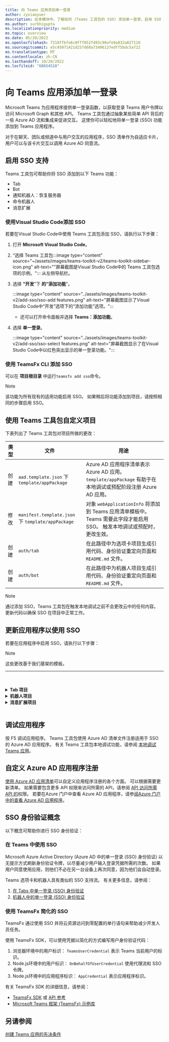```yaml
---
title: 向 Teams 应用添加单一登录
author: zyxiaoyuer
description: 在本模块中，了解如何 (Teams 工具包的 SSO) 添加单一登录、启用 SSO 支持、更新应用程序以使用 SSO
ms.author: surbhigupta
ms.localizationpriority: medium
ms.topic: overview
ms.date: 05/20/2022
ms.openlocfilehash: 7318ffbfe6c0fff852f493c90afe9a832a827110
ms.sourcegitcommit: e5c45071421d257d68a73406137edff5bdc5a722
ms.translationtype: MT
ms.contentlocale: zh-CN
ms.lasthandoff: 10/20/2022
ms.locfileid: "68654510"
---
```

# <a name="add-single-sign-on-to-teams-app"></a>向 Teams 应用添加单一登录

Microsoft Teams 为应用程序提供单一登录函数，以获取登录 Teams 用户令牌以访问 Microsoft Graph 和其他 API。 Teams 工具包通过抽象某些简单 API 背后的一些 Azure AD 流和集成来促进交互。 这使你可以轻松地将单一登录 (SSO) 功能添加到 Teams 应用程序。

对于在聊天、团队或频道中与用户交互的应用程序，SSO 清单作为自适应卡片，用户可以与该卡片交互以调用 Azure AD 同意流。

## <a name="enable-sso-support"></a>启用 SSO 支持

Teams 工具包可帮助你将 SSO 添加到以下 Teams 功能：

* Tab
* Bot
* 通知机器人：恢复服务器
* 命令机器人
* 消息扩展

### <a name="add-sso-using-visual-studio-code"></a>使用Visual Studio Code添加 SSO

若要在Visual Studio Code中使用 Teams 工具包添加 SSO，请执行以下步骤：

1. 打开 **Microsoft Visual Studio Code**。
2. “选择 Teams 工具包:::image type="content" source="~/assets/images/teams-toolkit-v2/teams-toolkit-sidebar-icon.png" alt-text="”屏幕截图是Visual Studio Code中的 Teams 工具包选项的示例。"::: 从左侧导航栏。
3. 选择 **“开发**”下 **的“添加功能**”。

   :::image type="content" source="../assets/images/teams-toolkit-v2/add-sso/sso-add features.png" alt-text="屏幕截图显示了Visual Studio Code中“开发”选项下的“添加功能”选项。":::

   * 还可以打开命令面板并选择 **Teams：添加功能**。

4. 选择 **单一登录**。

   :::image type="content" source="../assets/images/teams-toolkit-v2/add-sso/sso-select features.png" alt-text="屏幕截图显示了在Visual Studio Code中以红色突出显示的单一登录功能。":::

### <a name="add-sso-using-teamsfx-cli"></a>使用 TeamsFx CLI 添加 SSO

可以在 **项目根目录** 中运行`teamsfx add sso`命令。

> [!NOTE]
> 该功能为所有现有的适用功能启用 SSO。 如果稍后将功能添加到项目，请按照相同的步骤启用 SSO。

## <a name="customize-your-project-using-teams-toolkit"></a>使用 Teams 工具包自定义项目

下表列出了 Teams 工具包对项目所做的更改：

| **类型** | **文件**                                             | **用途**                                                                                                                                                                               |
| -------- | ---------------------------------------------------- | ----------------------------------------------------------------------------------------------------------------------------------------------------------------------------------------- |
| 创建   | `aad.template.json` 下 `template/appPackage`      | Azure AD 应用程序清单表示 Azure AD 应用。 `template/appPackage` 有助于在本地调试或预配阶段注册 Azure AD 应用。                                |
| 修改   | `manifest.template.json` 下 `template/appPackage` | 对象 `webApplicationInfo` 将添加到 Teams 应用清单模板中。 Teams 需要此字段才能启用 SSO。 触发本地调试或预配时，更改生效。 |
| 创建   | `auth/tab`                                           | 在此路径中为选项卡项目生成引用代码、身份验证重定向页面和 `README.md` 文件。                                                                                  |
| 创建   | `auth/bot`                                           | 在此路径中为机器人项目生成引用代码、身份验证重定向页面和 `README.md` 文件。                                                                                  |

> [!NOTE]
> 通过添加 SSO，Teams 工具包在触发本地调试之前不会更改云中的任何内容。 更新代码以确保 SSO 在项目中正常工作。

## <a name="update-your-application-to-use-sso"></a>更新应用程序以使用 SSO

若要在应用程序中启用 SSO，请执行以下步骤：

> [!NOTE]
> 这些更改基于我们基架的模板。

---

<br>
<br><details>
<summary><b>Tab 项目 </b></summary>

1. 将文件夹和`auth-end.htm`\*\*`auth/public`文件夹复制`auth-start.html`到 .`tabs/public/` Teams 工具包在 Azure AD 中为 Azure AD 的重定向流注册这两个终结点。

2. 将文件夹复制`sso`到`tabs/src/sso/`下`auth/tab`方 。

   * `InitTeamsFx`：该文件实现一个函数，该函数初始化 TeamsFx SDK 并在初始化 SDK 后打开 `GetUserProfile` 组件。

   * `GetUserProfile`：该文件实现调用 Microsoft 图形 API以获取用户信息的函数。

3. 在 `npm install @microsoft/teamsfx-react` .`tabs/`

4. 添加以下行以导`InitTeamsFx`入`tabs/src/components/sample/Welcome.tsx`：

   ```Bash

   import { InitTeamsFx } from "../../sso/InitTeamsFx";

   ```

5. 将以下行：

   `<AddSSO />` 用于 `<InitTeamsFx />` 将组件替换 `AddSso` 为 `InitTeamsFx` 组件。

</details>
<details>
<summary><b>机器人项目 </b></summary>

#### <a name="set-up-the-azure-ad-redirects"></a>设置 Azure AD 重定向

1. `auth/bot/public`将文件夹移动到 `bot/src`. 此文件夹包含机器人应用程序托管的 HTML 页面。 使用 Azure AD 启动单一登录流时，它会将用户重定向到 HTML 页面。
1. 修改你 `bot/src/index` 以将适当的 `restify` 路由添加到 HTML 页面。

   ```ts
   const path = require("path");

   server.get(
     "/auth-*.html",
     restify.plugins.serveStatic({
       directory: path.join(__dirname, "public"),
     })
   );
   ```

#### <a name="update-your-app"></a>更新应用

SSO 命令处理程序 `ProfileSsoCommandHandler` 使用 Azure AD 令牌调用 Microsoft Graph。 此令牌是使用登录的 Teams 用户令牌获取的。 如果需要，该流将汇集在显示同意对话框的对话框中。

1. 将文件夹下`auth/bot/sso`的文件移`profileSsoCommandHandler`到 `bot/src`. `ProfileSsoCommandHandler` 类是一个 SSO 命令处理程序，用于获取具有 SSO 令牌的用户信息、遵循此方法并创建自己的 SSO 命令处理程序。
1. 打开 `package.json` 文件并确保 teamsfx SDK 版本>= 1.2.0。
1. 在 `npm install isomorphic-fetch --save` 文件夹中 `bot` 执行命令。
1. 对于 ts 脚本，请在文件夹中`bot`执行`npm install copyfiles --save-dev`命令，并替换以下行`package.json`：

   ```json
   "build": "tsc --build && shx cp -r ./src/adaptiveCards ./lib/src",
   ```

   具有  的 

   ```json
   "build": "tsc --build && shx cp -r ./src/adaptiveCards ./lib/src && copyfiles src/public/*.html lib/",
   ```

   这将复制生成机器人项目时用于身份验证重定向的 HTML 页面。

1. 若要使 SSO 同意流正常工作，请在文件中 `bot/src/index` 替换以下代码：

   ```ts
   server.post("/api/messages", async (req, res) => {
     await commandBot.requestHandler(req, res);
   });
   ```

   具有  的 

   ```ts
   server.post("/api/messages", async (req, res) => {
     await commandBot.requestHandler(req, res).catch((err) => {
       // Error message including "412" means it is waiting for user's consent, which is a normal process of SSO, sholdn't throw this error.
       if (!err.message.includes("412")) {
         throw err;
       }
     });
   });
   ```

1. 替换用于 `ConversationBot` 添加 SSO 配置和 SSO 命令处理程序的实 `bot/src/internal/initialize` 例选项：

   ```ts
   export const commandBot = new ConversationBot({
       ...
       command: {
           enabled: true,
           commands: [new HelloWorldCommandHandler()],
       },
   });
   ```

   具有  的 

   ```ts
   import { ProfileSsoCommandHandler } from "../profileSsoCommandHandler";

   export const commandBot = new ConversationBot({
       ...
       // To learn more about ssoConfig, please refer teamsfx sdk document: https://docs.microsoft.com/microsoftteams/platform/toolkit/teamsfx-sdk
       ssoConfig: {
           aad :{
               scopes:["User.Read"],
           },
       },
       command: {
           enabled: true,
           commands: [new HelloWorldCommandHandler() ],
           ssoCommands: [new ProfileSsoCommandHandler()],
       },
   });
   ```

1. 在 Teams 应用清单中注册命令。 在机器人中`commands``commandLists`打开`templates/appPackage/manifest.template.json`并添加以下行：

   ```json
   {
     "title": "profile",
     "description": "Show user profile using Single Sign On feature"
   }
   ```

#### <a name="add-a-new-sso-command-to-the-bot-optional"></a>将新的 SSO 命令添加到机器人 (可选) 

在项目中成功添加 SSO 后，可以添加新的 SSO 命令。

1. 创建新文件（例如`photoSsoCommandHandler.ts`或`photoSsoCommandHandler.js`加入`bot/src/`）并添加自己的 SSO 命令处理程序来调用图形 API：

   ```TypeScript
   // for TypeScript:
   import { Activity, TurnContext, ActivityTypes } from "botbuilder";
   import "isomorphic-fetch";
   import {
       CommandMessage,
       TriggerPatterns,
       TeamsFx,
       createMicrosoftGraphClient,
       TeamsFxBotSsoCommandHandler,
       TeamsBotSsoPromptTokenResponse,
   } from "@microsoft/teamsfx";

   export class PhotoSsoCommandHandler implements TeamsFxBotSsoCommandHandler {
       triggerPatterns: TriggerPatterns = "photo";

       async handleCommandReceived(
           context: TurnContext,
           message: CommandMessage,
           tokenResponse: TeamsBotSsoPromptTokenResponse,
       ): Promise<string | Partial<Activity> | void> {
           await context.sendActivity("Retrieving user information from Microsoft Graph ...");

           const teamsfx = new TeamsFx().setSsoToken(tokenResponse.ssoToken);

           const graphClient = createMicrosoftGraphClient(teamsfx, ["User.Read"]);

           let photoUrl = "";
           try {
               const photo = await graphClient.api("/me/photo/$value").get();
               const arrayBuffer = await photo.arrayBuffer();
               const buffer=Buffer.from(arrayBuffer, 'binary');
               photoUrl = "data:image/png;base64," + buffer.toString("base64");
           } catch {
               // Could not fetch photo from user's profile, return empty string as placeholder.
           }
           if (photoUrl) {
               const photoMessage: Partial<Activity> = {
                   type: ActivityTypes.Message,
                   text: 'This is your photo:',
                   attachments: [
                       {
                           name: 'photo.png',
                           contentType: 'image/png',
                           contentUrl: photoUrl
                       }
                   ]
               };
               return photoMessage;
           } else {
               return "Could not retrieve your photo from Microsoft Graph. Please make sure you have uploaded your photo.";
           }
       }
   }
   ```

   ```javascript
   // for JavaScript:
   const { ActivityTypes } = require("botbuilder");
   require("isomorphic-fetch");
   const {
     createMicrosoftGraphClient,
     TeamsFx,
   } = require("@microsoft/teamsfx");

   class PhotoSsoCommandHandler {
     triggerPatterns = "photo";

     async handleCommandReceived(context, message, tokenResponse) {
       await context.sendActivity(
         "Retrieving user information from Microsoft Graph ..."
       );

       const teamsfx = new TeamsFx().setSsoToken(tokenResponse.ssoToken);

       const graphClient = createMicrosoftGraphClient(teamsfx, ["User.Read"]);

       let photoUrl = "";
       try {
         const photo = await graphClient.api("/me/photo/$value").get();
         const arrayBuffer = await photo.arrayBuffer();
         const buffer = Buffer.from(arrayBuffer, "binary");
         photoUrl = "data:image/png;base64," + buffer.toString("base64");
       } catch {
         // Could not fetch photo from user's profile, return empty string as placeholder.
       }
       if (photoUrl) {
         const photoMessage = {
           type: ActivityTypes.Message,
           text: "This is your photo:",
           attachments: [
             {
               name: "photo.png",
               contentType: "image/png",
               contentUrl: photoUrl,
             },
           ],
         };
         return photoMessage;
       } else {
         return "Could not retrieve your photo from Microsoft Graph. Please make sure you have uploaded your photo.";
       }
     }
   }

   module.exports = {
     PhotoSsoCommandHandler,
   };
   ```

1. 将实例添加 `PhotoSsoCommandHandler` 到 `ssoCommands` 数组中 `bot/src/internal/initialize.ts`：

   ```ts
   // for TypeScript:
   import { PhotoSsoCommandHandler } from "../photoSsoCommandHandler";

   export const commandBot = new ConversationBot({
       ...
       command: {
           ...
           ssoCommands: [new ProfileSsoCommandHandler(), new PhotoSsoCommandHandler()],
       },
   });
   ```

   ```javascript
   // for JavaScript:
   ...
   const { PhotoSsoCommandHandler } = require("../photoSsoCommandHandler");

   const commandBot = new ConversationBot({
       ...
       command: {
           ...
           ssoCommands: [new ProfileSsoCommandHandler(), new PhotoSsoCommandHandler()]
       },
   });
   ...

   ```

1. 在 Teams 应用清单中注册命令。 在机器人中`commands``commandLists`打开`templates/appPackage/manifest.template.json`并添加以下行：

   ```JSON

   {
       "title": "photo",
       "description": "Show user photo using Single Sign On feature"
   }

   ```

</details>

<details>
<summary><b>消息扩展项目 </b></summary>

示例业务逻辑提供一个处理程序 `TeamsBot` ，用于扩展 TeamsActivityHandler 并重写 `handleTeamsMessagingExtensionQuery`。

可以使用令牌更新查询逻辑 `handleMessageExtensionQueryWithToken` ，该令牌是使用登录的 Teams 用户令牌获取的。

若要在应用程序中执行此操作，请执行以下操作：

1. `auth/bot/public`将文件夹移动到 `bot`. 此文件夹包含机器人应用程序托管的 HTML 页面。 使用 Azure AD 启动单一登录流时，Azure AD 会将用户重定向到这些页面。

1. 修改你 `bot/index` 以将适当的 `restify` 路由添加到这些页面。

    ```ts
    const path = require("path");

    server.get(
        "/auth-*.html",
        restify.plugins.serveStatic({
            directory: path.join(__dirname, "public"),
        })
    );
    ```

1. 覆盖下`bot/teamsBot`的`handleTeamsMessagingExtensionQuery`接口。 可以按照示例代码执行 `handleMessageExtensionQueryWithToken` 自己的查询逻辑。

1. 打开 `bot/package.json`， `@microsoft/teamsfx` 确保版本>= 1.2.0

1. 在机器人项目中安装 `isomorphic-fetch` npm 包。

1.  (对于仅) 在机器人项目中安装 `copyfiles` npm 包的 ts，请按`bot/package.json`如下所示添加或更新`build`脚本：

    ```json
    "build": "tsc --build && copyfiles ./public/*.html lib/",
    ```

    通过执行此操作，将在生成此机器人项目时复制用于身份验证重定向的 HTML 页面。

1. 更新 `templates/appPackage/aad.template.json` 所用 `handleMessageExtensionQueryWithToken`的范围。

    ```json
    "requiredResourceAccess": [
        {
            "resourceAppId": "Microsoft Graph",
            "resourceAccess": [
                {
                    "id": "User.Read",
                    "type": "Scope"
                }
            ]
        }
    ]
    ```

</details>

<br>

## <a name="debug-your-application"></a>调试应用程序

按 F5 调试应用程序。 Teams 工具包使用 Azure AD 清单文件注册适用于 SSO 的 Azure AD 应用程序。 有关 Teams 工具包本地调试功能，请参阅 [本地调试 Teams 应用](debug-local.md)。

## <a name="customize-azure-ad-application-registration"></a>自定义 Azure AD 应用程序注册

[使用 Azure AD 应用清单](/azure/active-directory/develop/reference-app-manifest)可以自定义应用程序注册的各个方面。 可以根据需要更新清单。 如果需要包含更多 API 权限来访问所需的 API，请参阅 [API 访问所需 API 的](https://github.com/OfficeDev/TeamsFx/wiki/#customize-aad-manifest-template)权限。
若要在Azure 门户中查看 Azure AD 应用程序，请参[阅Azure 门户中的查看 Azure AD 应用程序](https://github.com/OfficeDev/TeamsFx/wiki/Manage-AAD-application-in-Teams-Toolkit#How-to-view-the-AAD-app-on-the-Azure-portal)。

## <a name="sso-authentication-concepts"></a>SSO 身份验证概念

以下概念可帮助你进行 SSO 身份验证：

### <a name="working-of-sso-in-teams"></a>在 Teams 中使用 SSO

Microsoft Azure Active Directory (Azure AD 中的单一登录 (SSO) 身份验证) 以无提示方式刷新身份验证令牌，以尽量减少用户输入登录凭据所需的次数。 如果用户同意使用应用，则他们不必在另一台设备上再次同意，因为他们会自动登录。

Teams 选项卡和机器人具有类似的 SSO 支持流。 有关更多信息，请参阅：

1. [在 Tabs 中单一登录 (SSO) 身份验证](../tabs/how-to/authentication/tab-sso-overview.md)
1. [机器人中的单一登录 (SSO) 身份验证](../bots/how-to/authentication/auth-aad-sso-bots.md)

### <a name="simplified-sso-with-teamsfx"></a>使用 TeamsFx 简化的 SSO

TeamsFx 通过使用 SSO 并将云资源访问到零配置的单行语句来帮助减少开发人员任务。

使用 TeamsFx SDK，可以使用凭据以简化的方式编写用户身份验证代码：

1. 浏览器环境中的用户标识： `TeamsUserCredential` 表示 Teams 当前用户的标识。
1. Node.js环境中的用户标识： `OnBehalfOfUserCredential` 使用代理流和 SSO 令牌。
1. Node.js环境中的应用程序标识： `AppCredential` 表示应用程序标识。

有关 TeamsFx SDK 的详细信息，请参阅：

* [TeamsFx SDK](TeamsFx-SDK.md) 或 [API 参考](/javascript/api/@microsoft/teamsfx/?view=msteams-client-js-latest&preserve-view=true)
* [Microsoft Teams 框架 (TeamsFx) 示例库](https://github.com/OfficeDev/TeamsFx-Samples/tree/v2)

## <a name="see-also"></a>另请参阅

[创建 Teams 应用的先决条件](tools-prerequisites.md)
